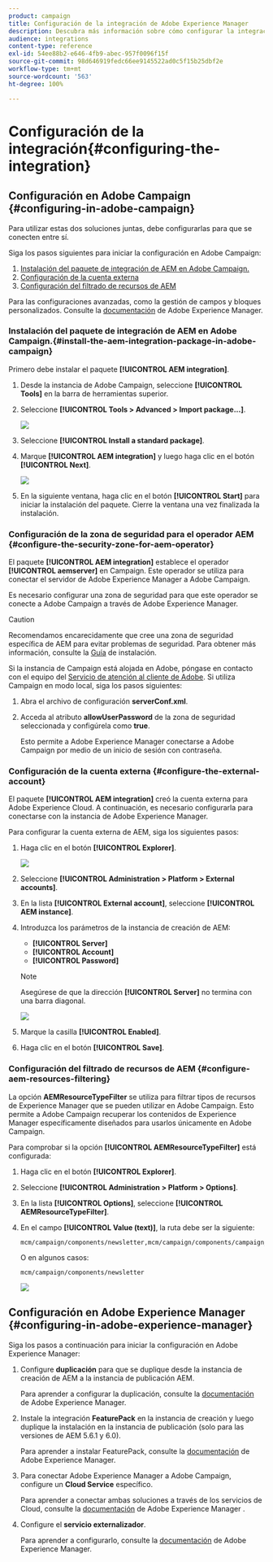 ```yaml
---
product: campaign
title: Configuración de la integración de Adobe Experience Manager
description: Descubra más información sobre cómo configurar la integración de Campaign y AEM
audience: integrations
content-type: reference
exl-id: 54ee88b2-e646-4fb9-abec-957f0096f15f
source-git-commit: 98d646919fedc66ee9145522ad0c5f15b25dbf2e
workflow-type: tm+mt
source-wordcount: '563'
ht-degree: 100%

---
```


# Configuración de la integración{#configuring-the-integration}

## Configuración en Adobe Campaign {#configuring-in-adobe-campaign}

Para utilizar estas dos soluciones juntas, debe configurarlas para que se conecten entre sí.

Siga los pasos siguientes para iniciar la configuración en Adobe Campaign:

1. [Instalación del paquete de integración de AEM en Adobe Campaign.](#install-the-aem-integration-package-in-adobe-campaign)
1. [Configuración de la cuenta externa](#configure-the-external-account)
1. [Configuración del filtrado de recursos de AEM](#configure-aem-resources-filtering)

Para las configuraciones avanzadas, como la gestión de campos y bloques personalizados. Consulte la [documentación](https://helpx.adobe.com/experience-manager/6-5/sites/administering/using/campaignonpremise.html) de Adobe Experience Manager.

### Instalación del paquete de integración de AEM en Adobe Campaign.{#install-the-aem-integration-package-in-adobe-campaign}

Primero debe instalar el paquete **[!UICONTROL AEM integration]**.

1. Desde la instancia de Adobe Campaign, seleccione **[!UICONTROL Tools]** en la barra de herramientas superior.
1. Seleccione **[!UICONTROL Tools > Advanced > Import package...]**.

   ![](assets/aem_config_1.png)

1. Seleccione **[!UICONTROL Install a standard package]**.
1. Marque **[!UICONTROL AEM integration]** y luego haga clic en el botón **[!UICONTROL Next]**.

   ![](assets/aem_config_2.png)

1. En la siguiente ventana, haga clic en el botón **[!UICONTROL Start]** para iniciar la instalación del paquete. Cierre la ventana una vez finalizada la instalación.

### Configuración de la zona de seguridad para el operador AEM {#configure-the-security-zone-for-aem-operator}

El paquete **[!UICONTROL AEM integration]** establece el operador **[!UICONTROL aemserver]** en Campaign. Este operador se utiliza para conectar el servidor de Adobe Experience Manager a Adobe Campaign.

Es necesario configurar una zona de seguridad para que este operador se conecte a Adobe Campaign a través de Adobe Experience Manager.

>[!CAUTION]
>
>Recomendamos encarecidamente que cree una zona de seguridad específica de AEM para evitar problemas de seguridad. Para obtener más información, consulte la [Guía](../../installation/using/security-zones.md) de instalación.

Si la instancia de Campaign está alojada en Adobe, póngase en contacto con el equipo del [Servicio de atención al cliente de Adobe](https://helpx.adobe.com/es/enterprise/admin-guide.html/enterprise/using/support-for-experience-cloud.ug.html). Si utiliza Campaign en modo local, siga los pasos siguientes:

1. Abra el archivo de configuración **serverConf.xml**.
1. Acceda al atributo **allowUserPassword** de la zona de seguridad seleccionada y configúrela como **true**.

   Esto permite a Adobe Experience Manager conectarse a Adobe Campaign por medio de un inicio de sesión con contraseña.

### Configuración de la cuenta externa {#configure-the-external-account}

El paquete **[!UICONTROL AEM integration]** creó la cuenta externa para Adobe Experience Cloud. A continuación, es necesario configurarla para conectarse con la instancia de Adobe Experience Manager.

Para configurar la cuenta externa de AEM, siga los siguientes pasos:

1. Haga clic en el botón **[!UICONTROL Explorer]**.

   ![](assets/aem_config_3.png)

1. Seleccione **[!UICONTROL Administration > Platform > External accounts]**.
1. En la lista **[!UICONTROL External account]**, seleccione **[!UICONTROL AEM instance]**.
1. Introduzca los parámetros de la instancia de creación de AEM:

   * **[!UICONTROL Server]**
   * **[!UICONTROL Account]**
   * **[!UICONTROL Password]**

   >[!NOTE]
   >
   >Asegúrese de que la dirección **[!UICONTROL Server]** no termina con una barra diagonal.

   ![](assets/aem_config_4.png)

1. Marque la casilla **[!UICONTROL Enabled]**.
1. Haga clic en el botón **[!UICONTROL Save]**.

### Configuración del filtrado de recursos de AEM {#configure-aem-resources-filtering}

La opción **AEMResourceTypeFilter** se utiliza para filtrar tipos de recursos de Experience Manager que se pueden utilizar en Adobe Campaign. Esto permite a Adobe Campaign recuperar los contenidos de Experience Manager específicamente diseñados para usarlos únicamente en Adobe Campaign.

Para comprobar si la opción **[!UICONTROL AEMResourceTypeFilter]** está configurada:

1. Haga clic en el botón **[!UICONTROL Explorer]**.
1. Seleccione **[!UICONTROL Administration > Platform > Options]**.
1. En la lista **[!UICONTROL Options]**, seleccione **[!UICONTROL AEMResourceTypeFilter]**.
1. En el campo **[!UICONTROL Value (text)]**, la ruta debe ser la siguiente:

   ```
   mcm/campaign/components/newsletter,mcm/campaign/components/campaign_newsletterpage,mcm/neolane/components/newsletter
   ```

   O en algunos casos:

   ```
   mcm/campaign/components/newsletter
   ```

   ![](assets/aem_config_5.png)

## Configuración en Adobe Experience Manager {#configuring-in-adobe-experience-manager}

Siga los pasos a continuación para iniciar la configuración en Adobe Experience Manager:

1. Configure **duplicación** para que se duplique desde la instancia de creación de AEM a la instancia de publicación AEM.

   Para aprender a configurar la duplicación, consulte la [documentación](https://helpx.adobe.com/experience-manager/6-5/sites/deploying/using/replication.html) de Adobe Experience Manager.

1. Instale la integración **FeaturePack** en la instancia de creación y luego duplique la instalación en la instancia de publicación (solo para las versiones de AEM 5.6.1 y 6.0).

   Para aprender a instalar FeaturePack, consulte la [documentación](https://helpx.adobe.com/experience-manager/aem-previous-versions.html) de Adobe Experience Manager.

1. Para conectar Adobe Experience Manager a Adobe Campaign, configure un **Cloud Service** específico.

   Para aprender a conectar ambas soluciones a través de los servicios de Cloud, consulte la [documentación](https://helpx.adobe.com/experience-manager/6-5/sites/administering/using/campaignonpremise.html#ConfiguringAdobeExperienceManager) de Adobe Experience Manager .

1. Configure el **servicio externalizador**.

   Para aprender a configurarlo, consulte la [documentación](https://helpx.adobe.com/experience-manager/6-5/sites/developing/using/externalizer.html) de Adobe Experience Manager.
